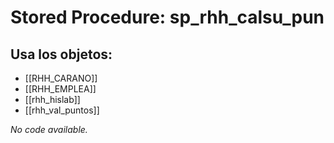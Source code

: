 # Stored Procedure: sp_rhh_calsu_pun

## Usa los objetos:
- [[RHH_CARANO]]
- [[RHH_EMPLEA]]
- [[rhh_hislab]]
- [[rhh_val_puntos]]

*No code available.*
